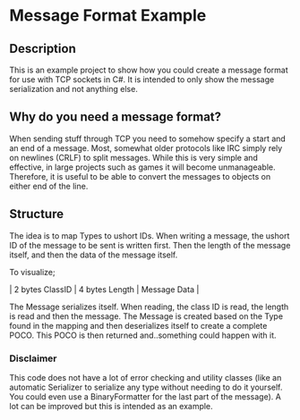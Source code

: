 # Message Format Example
## Description
This is an example project to show how you could create a message format for use with TCP sockets in C#. It is intended to only show the message serialization and not anything else.

## Why do you need a message format?
When sending stuff through TCP you need to somehow specify a start and an end of a message. Most, somewhat older protocols like IRC simply rely on newlines (CRLF) to split messages. While this is very simple and effective, in large projects such as games it will become unmanageable. Therefore, it is useful to be able to convert the messages to objects on either end of the line.

## Structure
The idea is to map Types to ushort IDs. When writing a message, the ushort ID of the message to be sent is written first. Then the length of the message itself, and then the data of the message itself.

To visualize;

| 2 bytes ClassID | 4 bytes Length | Message Data |

The Message serializes itself. When reading, the class ID is read, the length is read and then the message. The Message is created based on the Type found in the mapping and then deserializes itself to create a complete POCO. This POCO is then returned and..something could happen with it.

### Disclaimer
This code does not have a lot of error checking and utility classes (like an automatic Serializer to serialize any type without needing to do it yourself. You could even use a BinaryFormatter for the last part of the message). A lot can be improved but this is intended as an example.
 
